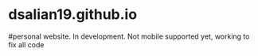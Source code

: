 # dsalian19.github.io
#personal website. In development. Not mobile supported yet, working to fix all code
